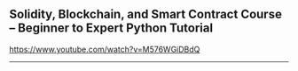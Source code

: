 ## Solidity, Blockchain, and Smart Contract Course – Beginner to Expert Python Tutorial

https://www.youtube.com/watch?v=M576WGiDBdQ

___



